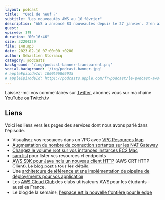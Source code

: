 ```yaml
---
layout: podcast
title:  "Quoi de neuf ?"
subtitle: "Les nouveautés AWS au 10 février"
description: "AWS a annoncé 83 nouveautés depuis le 27 janvier. J'en ai épinglé 7 qui pourraient être intéressantes pour vous, les builders . On parle de visualisation de vos VPC dans la console et d'un changement sur les NAT Gateways. Pour les développeurs, on parle de SAM, de EC2 Mac, et du AWS SDK pour Java. On parle aussi d'une implémentation de référence pour vos pipelines de déployement d'application - c'est du costaud vous verrez. Je termine en parlant de l'espace, la nouvelle frontière pour le edge computing, vraiment edge puisque dans les satellites."
guest: 
episode: 148
duration: "00:16:46"
size: 32200329
file: 148.mp3
date: 2023-02-10 07:00:00 +0200
author: Sébastien Stormacq
category: podcasts
background: '/img/podcast-banner-transparent.png'
social-background: '/img/podcast-banner.jpg'
# appleEpisodeId: 1000596869935
# appleEpisodeId: https://podcasts.apple.com/fr/podcast/le-podcast-aws-en-français/id1452118442
---
```


Laissez-moi vos commentaires sur [Twitter](https://twitter.com/sebsto), abonnez vous sur ma chaîne [YouTube](https://www.youtube.com/sebsto) ou [Twitch.tv](https://www.twitch.tv/sebAWS)

## Liens

Voici les liens vers les pages des services dont nous avons parlé dans l'épisode.

- Visualisez vos resources dans un VPC avec [VPC Resources Map](https://aws.amazon.com/blogs/aws/new-visualize-your-vpc-resources-from-amazon-vpc-creation-experience/)
- [Augmentation du nombre de connection sortantes sur les NAT Gateway](https://aws.amazon.com/about-aws/whats-new/2023/02/amazon-nat-gateways-capacity-concurrent-connections-unique-destination/)
- [Changez le volume root sur vos instances instances EC2 Mac](https://aws.amazon.com/about-aws/whats-new/2023/02/amazon-ec2-mac-instances-root-volumes-quick-instance-restoration/)
- [sam list](https://aws.amazon.com/about-aws/whats-new/2023/02/aws-sam-cli-sam-list-command-inspect-resources/) pour lister vos resources et  endpoints
- [AWS SDK pour Java inclu un nouveau client HTTP](https://aws.amazon.com/about-aws/whats-new/2023/02/aws-crt-http-client-sdk-java-2-x/) (AWS CRT HTTP Client). Le [blog post](https://aws.amazon.com/blogs/developer/announcing-availability-of-the-aws-crt-http-client-in-the-aws-sdk-for-java-2-x/) a tous les détails.
- Une [architetcure de référence et une implémentation de pipeline de déployements pour vos application](https://aws.amazon.com/blogs/aws/new_deployment_pipelines_reference_architecture_and_-reference_implementations/)
- Les [AWS Cloud Club](https://aws.amazon.com/developer/community/students/) des clubs utilisateurs AWS pour les étudiants - aussi en France.
- Le blog de la semaine, [l'espace est la nouvelle frontière pour le edge](https://aviationweek.com/aerospace/commercial-space/why-amazon-web-services-going-space?es_id=09cb1d8fe5)